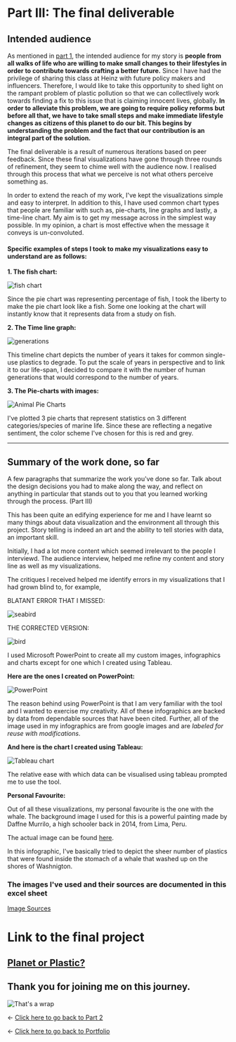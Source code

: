 # Part III: The final deliverable

## Intended audience

As mentioned in [part 1](/final_project_shreya.md), the intended audience for my story is **people from all walks of life who are willing to make small changes to their lifestyles in order to contribute towards crafting a better future.** Since I have had the privilege of sharing this class at Heinz with future policy makers and influencers. Therefore, I would like to take this opportunity to shed light on the rampant problem of plastic pollution so that we can collectlively work towards finding a fix to this issue that is claiming innocent lives, globally. **In order to alleviate this problem, we are going to require policy reforms but before all that, we have to take small steps and make immediate lifestyle changes as citizens of this planet to do our bit. This begins by understanding the problem and the fact that our contribution is an integral part of the solution.**

The final deliverable is a result of numerous iterations based on peer feedback. Since these final visualizations have gone through three rounds of refinement, they seem to chime well with the audience now. I realised through this process that what we perceive is not what others perceive something as.

In order to extend the reach of my work, I've kept the visualizations simple and easy to interpret. In addition to this, I have used common chart types that people are familiar with such as, pie-charts, line graphs and lastly, a time-line chart. My aim is to get my message across in the simplest way possible. In my opinion, a chart is most effective when the message it conveys is un-convoluted.

#### Specific examples of steps I took to make my visualizations easy to understand are as follows:

**1. The fish chart:**

![fish chart](98percentfishchart.png)

Since the pie chart was representing percentage of fish, I took the liberty to make the pie chart look like a fish. Some one looking at the chart will instantly know that it represents data from a study on fish.

**2. The Time line graph:**

![generations](line_graph.png)

This timeline chart depicts the number of years it takes for common single-use plastics to degrade. To put the scale of years in perspective and to link it to our life-span, I decided to compare it with the number of human generations that would correspond to the number of years.


**3. The Pie-charts with images:**

![Animal Pie Charts](pie_charts_animals.png)

I've plotted 3 pie charts that represent statistics on 3 different categories/species of marine life. Since these are reflecting a negative sentiment, the color scheme I've chosen for this is red and grey.

------------------------------------------------------------------------------------------------------------------------------

## Summary of the work done, so far

A few paragraphs that summarize the work you've done so far.  Talk about the design decisions you had to make along the way, and reflect on anything in particular that stands out to you that you learned working through the process. (Part III)

This has been quite an edifying experience for me and I have learnt so many things about data visualization and the environment all through this project. Story telling is indeed an art and the ability to tell stories with data, an important skill.

Initially, I had a lot more content which seemed irrelevant to the people I interviewd. The audience interview, helped me refine my content and story line as well as my visualizations.

The critiques I received helped me identify errors in my visualizations that I had grown blind to, for example,

BLATANT ERROR THAT I MISSED:

![seabird](seabird.png)

THE CORRECTED VERSION:

![bird](bird.png)

I used Microsoft PowerPoint to create all my custom images, infographics and charts except for one which I created using Tableau. 

**Here are the ones I created on PowerPoint:**

![PowerPoint](infographics.png)

The reason behind using PowerPoint is that I am very familiar with the tool and I wanted to exercise my creativity. All of these infographics are backed by data from dependable sources that have been cited. Further, all of the image used in my infographics are from google images and are _labeled for reuse with modifications_.

**And here is the chart I created using Tableau:**

![Tableau chart](exponential_increase_in_plastic_production.png)

The relative ease with which data can be visualised using tableau prompted me to use the tool.

**Personal Favourite:**

Out of all these visualizations, my personal favourite is the one with the whale. The background image I used for this is a powerful painting made by Daffne Murrilo, a high schooler back in 2014, from Lima, Peru.

The actual image can be found [here](https://bowseat.org/gallery/plastic-whale/).

In this infographic, I've basically tried to depict the sheer number of plastics that were found inside the stomach of a whale that washed up on the shores of Washnigton.

### The images I've used and their sources are documented in this excel sheet

[Image Sources](https://docs.google.com/spreadsheets/d/1XvUMh-gJKoEXJXd64z43LbWM1I6PPfVx9TdyhwOnaXs/edit?usp=sharing)

# Link to the final project

## [Planet or Plastic?](https://carnegiemellon.shorthandstories.com/planet-or-plastic-/index.html)

## Thank you for joining me on this journey.

![That's a wrap](/itsawrap.jpeg)

<- [Click here to go back to Part 2](/final_project_part2_shreya.md)


<- [Click here to go back to Portfolio](/README.md)
